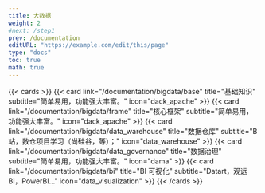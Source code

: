 ```yaml
---
title: 大数据
weight: 2
#next: /step1
prev: /documentation
editURL: "https://example.com/edit/this/page"
type: "docs"
toc: true
math: true
---
```



{{< cards >}}
{{< card link="/documentation/bigdata/base" title="基础知识"  subtitle="简单易用，功能强大丰富。" icon="dack_apache" >}}
{{< card link="/documentation/bigdata/frame" title="核心框架"  subtitle="简单易用，功能强大丰富。" icon="dack_apache" >}}
{{< card link="/documentation/bigdata/data_warehouse" title="数据仓库" subtitle="B 站，数仓项目学习（尚硅谷，等）；" icon="data_warehouse" >}}
{{< card link="/documentation/bigdata/data_governance" title="数据治理" subtitle="简单易用，功能强大丰富。" icon="dama" >}}
{{< card link="/documentation/bigdata/bi" title="BI 可视化"  subtitle="Datart，观远BI，PowerBI..." icon="data_visualization" >}}
{{< /cards >}}
